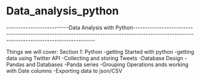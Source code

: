 # Data_analysis_python
--------------------------Data Analysis with Python--------------------------------------------------------------------------------------------------------------------------------------------

Things we will cover:
Section 1: Python
-getting Started with python
-getting data using Twitter API
-Collecting and storing Tweets
-Database Design
-Pandas and Databases
-Panda series 
-Grouping Operations ands working with Date columns
-Exporting data to json/CSV

